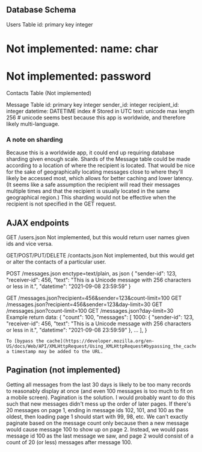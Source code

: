 ## Database Schema

Users Table
id: primary key integer
# Not implemented: name: char
# Not implemented: password

Contacts Table (Not implemented)

Message Table
id: primary key integer
sender_id: integer
recipient_id: integer
datetime: DATETIME index
    # Stored in UTC
text: unicode max length 256
    # unicode seems best because this app is worldwide, and therefore likely multi-language.



### A note on sharding

Because this is a worldwide app, it could end up requiring database sharding given enough scale. Shards of the Message table could be made according to a location of where the recipient is located. That would be nice for the sake of geographically locating messages close to where they'll likely be accessed most, which allows for better caching and lower latency. (It seems like a safe assumption the recipient will read their messages multiple times and that the recipient is usually located in the same geographical region.) This sharding would not be effective when the recipient is not specified in the GET request.



## AJAX endpoints

GET /users.json
    Not implemented, but this would return user names given ids and vice versa.

GET/POST/PUT/DELETE /contacts.json
    Not implemented, but this would get or alter the contacts of a particular user.

POST /messages.json
    enctype=text/plain, as json
        {
            "sender-id": 123,
            "receiver-id": 456,
            "text": "This is a Unicode message with 256 characters or less in it.",
            "datetime": "2021-09-08 23:59:59"
        }

GET /messages.json?recipient=456&sender=123&count-limit=100
GET /messages.json?recipient=456&sender=123&day-limit=30
GET /messages.json?count-limit=100
GET /messages.json?day-limit=30
    Example return data:
        {
            "count": 100,
            "messages": [
                1000: {
                    "sender-id": 123,
                    "receiver-id": 456,
                    "text": "This is a Unicode message with 256 characters or less in it.",
                    "datetime": "2021-09-08 23:59:59"
                },
                ...
            ],
        }

    To [bypass the cache](https://developer.mozilla.org/en-US/docs/Web/API/XMLHttpRequest/Using_XMLHttpRequest#bypassing_the_cache), a timestamp may be added to the URL.


## Pagination (not implemented)

Getting all messages from the last 30 days is likely to be too many records to reasonably display at once (and even 100 messages is too much to fit on a mobile screen). Pagination is the solution. I would probably want to do this such that new messages didn't mess up the order of later pages. If there's 20 messages on page 1, ending in message ids 102, 101, and 100 as the oldest, then loading page 1 should start with 99, 98, etc. We can't exactly paginate based on the message count only because then a new message would cause message 100 to show up on page 2. Instead, we would pass message id 100 as the last message we saw, and page 2 would consist of a count of 20 (or less) messages after message 100.

